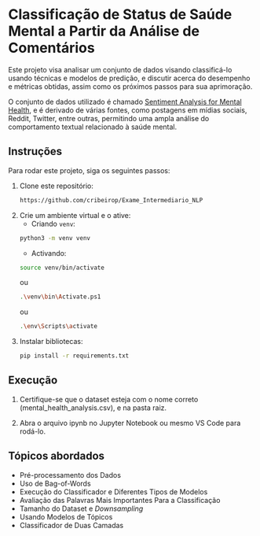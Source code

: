 # Classificação de Status de Saúde Mental a Partir da Análise de Comentários

Este projeto visa analisar um conjunto de dados visando classificá-lo usando técnicas e modelos de predição, e discutir acerca do desempenho e métricas obtidas, assim como os próximos passos para sua aprimoração.

O conjunto de dados utilizado é chamado [Sentiment Analysis for Mental Health](https://www.kaggle.com/datasets/suchintikasarkar/sentiment-analysis-for-mental-health), e é derivado de várias fontes, como postagens em mídias sociais, Reddit, Twitter, entre outras, permitindo uma ampla análise do comportamento textual relacionado à saúde mental.

## Instruções

Para rodar este projeto, siga os seguintes passos:

1. Clone este repositório:
    ```bash
    https://github.com/cribeirop/Exame_Intermediario_NLP
    ```
2. Crie um ambiente virtual e o ative:
    - Criando `venv`:
    ```bash
    python3 -m venv venv
    ```
    - Activando:
    ```bash 
    source venv/bin/activate
    ``` 
    ou
    ```bash
    .\venv\bin\Activate.ps1
    ``` 
    ou 
    ```bash
    .\env\Scripts\activate
    ```
3. Instalar bibliotecas:
    ```bash
    pip install -r requirements.txt
    ```

## Execução

1. Certifique-se que o dataset esteja com o nome correto (mental_health_analysis.csv), e na pasta raiz.

2. Abra o arquivo ipynb no Jupyter Notebook ou mesmo VS Code para rodá-lo.

## Tópicos abordados

- Pré-processamento dos Dados
- Uso de Bag-of-Words
- Execução do Classificador e Diferentes Tipos de Modelos
- Avaliação das Palavras Mais Importantes Para a Classificação
- Tamanho do Dataset e _Downsampling_
- Usando Modelos de Tópicos
- Classificador de Duas Camadas